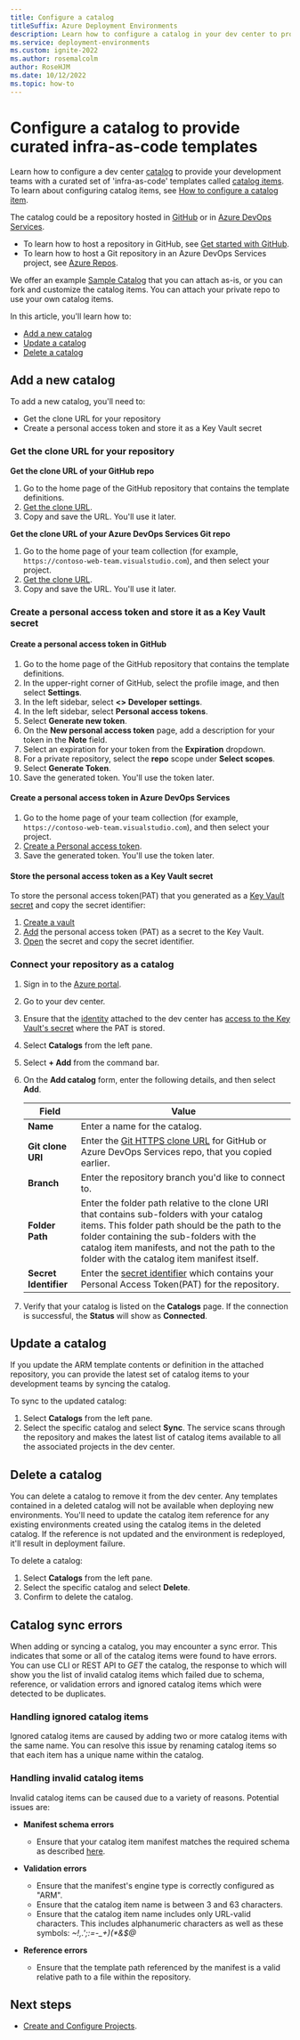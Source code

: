 ```yaml
---
title: Configure a catalog
titleSuffix: Azure Deployment Environments
description: Learn how to configure a catalog in your dev center to provide curated infra-as-code templates to your development teams to deploy self-serve environments.
ms.service: deployment-environments
ms.custom: ignite-2022
ms.author: rosemalcolm
author: RoseHJM
ms.date: 10/12/2022
ms.topic: how-to
---
```


# Configure a catalog to provide curated infra-as-code templates

Learn how to configure a dev center [catalog](./concept-environments-key-concepts.md#catalogs) to provide your development teams with a curated set of 'infra-as-code' templates called [catalog items](./concept-environments-key-concepts.md#catalog-items). To learn about configuring catalog items, see [How to configure a catalog item](./configure-catalog-item.md). 

The catalog could be a repository hosted in [GitHub](https://github.com) or in [Azure DevOps Services](https://dev.azure.com/).

* To learn how to host a repository in GitHub, see [Get started with GitHub](https://docs.github.com/get-started).
* To learn how to host a Git repository in an Azure DevOps Services project, see [Azure Repos](https://azure.microsoft.com/services/devops/repos/).

We offer an example [Sample Catalog](https://aka.ms/deployment-environments/SampleCatalog) that you can attach as-is, or you can fork and customize the catalog items. You can attach your private repo to use your own catalog items.

In this article, you'll learn how to:

* [Add a new catalog](#add-a-new-catalog)
* [Update a catalog](#update-a-catalog)
* [Delete a catalog](#delete-a-catalog)

## Add a new catalog

To add a new catalog, you'll need to:

 - Get the clone URL for your repository
 - Create a personal access token and store it as a Key Vault secret

### Get the clone URL for your repository

**Get the clone URL of your GitHub repo**

1. Go to the home page of the GitHub repository that contains the template definitions.
1. [Get the clone URL](/azure/devops/repos/git/clone#get-the-clone-url-of-a-github-repo).
1. Copy and save the URL. You'll use it later.

**Get the clone URL of your Azure DevOps Services Git repo**

1. Go to the home page of your team collection (for example, `https://contoso-web-team.visualstudio.com`), and then select your project.
1. [Get the clone URL](/azure/devops/repos/git/clone#get-the-clone-url-of-an-azure-repos-git-repo).
1. Copy and save the URL. You'll use it later.

### Create a personal access token and store it as a Key Vault secret

#### Create a personal access token in GitHub

1. Go to the home page of the GitHub repository that contains the template definitions.
1. In the upper-right corner of GitHub, select the profile image, and then select **Settings**.
1. In the left sidebar, select **<> Developer settings**.
1. In the left sidebar, select **Personal access tokens**.
1. Select **Generate new token**.
1. On the **New personal access token** page, add a description for your token in the **Note** field.
1. Select an expiration for your token from the **Expiration** dropdown.
1. For a private repository, select the **repo** scope under **Select scopes**.
1. Select **Generate Token**.
1. Save the generated token. You'll use the token later.

#### Create a personal access token in Azure DevOps Services

1. Go to the home page of your team collection (for example, `https://contoso-web-team.visualstudio.com`), and then select your project.
1. [Create a Personal access token](/azure/devops/organizations/accounts/use-personal-access-tokens-to-authenticate#create-a-pat).
1. Save the generated token. You'll use the token later.

#### Store the personal access token as a Key Vault secret

To store the personal access token(PAT) that you generated as a [Key Vault secret](../key-vault/secrets/about-secrets.md) and copy the secret identifier:
1. [Create a vault](../key-vault/general/quick-create-portal.md#create-a-vault)
1. [Add](../key-vault/secrets/quick-create-portal.md#add-a-secret-to-key-vault) the personal access token (PAT) as a secret to the Key Vault.
1. [Open](../key-vault/secrets/quick-create-portal.md#retrieve-a-secret-from-key-vault) the secret and copy the secret identifier.

### Connect your repository as a catalog

1. Sign in to the [Azure portal](https://portal.azure.com/).
1. Go to your dev center.
1. Ensure that the [identity](./how-to-configure-managed-identity.md) attached to the dev center has [access to the Key Vault's secret](./how-to-configure-managed-identity.md#assign-the-managed-identity-access-to-the-key-vault-secret) where the PAT is stored.
1. Select **Catalogs** from the left pane.
1. Select **+ Add** from the command bar.
1. On the **Add catalog** form, enter the following details, and then select **Add**.

    | Field | Value |
    | ----- | ----- |
    | **Name** | Enter a name for the catalog. |
    | **Git clone URI**  | Enter the [Git HTTPS clone URL](#get-the-clone-url-for-your-repository) for GitHub or Azure DevOps Services repo, that you copied earlier.|
    | **Branch**  | Enter the repository branch you'd like to connect to.|
    | **Folder Path**  | Enter the folder path relative to the clone URI that contains sub-folders with your catalog items. This folder path should be the path to the folder containing the sub-folders with the catalog item manifests, and not the path to the folder with the catalog item manifest itself.|
    | **Secret Identifier**| Enter the [secret identifier](#create-a-personal-access-token-and-store-it-as-a-key-vault-secret) which contains your Personal Access Token(PAT) for the repository.|

1. Verify that your catalog is listed on the **Catalogs** page. If the connection is successful, the **Status** will show as **Connected**.

## Update a catalog

If you update the ARM template contents or definition in the attached repository, you can provide the latest set of catalog items to your development teams by syncing the catalog.

To sync to the updated catalog:

1. Select **Catalogs** from the left pane.
1. Select the specific catalog and select **Sync**. The service scans through the repository and makes the latest list of catalog items available to all the associated projects in the dev center.

## Delete a catalog

You can delete a catalog to remove it from the dev center. Any templates contained in a deleted catalog will not be available when deploying new environments. You'll need to update the catalog item reference for any existing environments created using the catalog items in the deleted catalog. If the reference is not updated and the environment is redeployed, it'll result in deployment failure. 

To delete a catalog:

1. Select **Catalogs** from the left pane.
1. Select the specific catalog and select **Delete**.
1. Confirm to delete the catalog.

## Catalog sync errors

When adding or syncing a catalog, you may encounter a sync error. This indicates that some or all of the catalog items were found to have errors. You can use CLI or REST API to *GET* the catalog, the response to which will show you the list of invalid catalog items which failed due to schema, reference, or validation errors and ignored catalog items which were detected to be duplicates.

### Handling ignored catalog items

Ignored catalog items are caused by adding two or more catalog items with the same name. You can resolve this issue by renaming catalog items so that each item has a unique name within the catalog.

### Handling invalid catalog items

Invalid catalog items can be caused due to a variety of reasons. Potential issues are:

  - **Manifest schema errors**
    - Ensure that your catalog item manifest matches the required schema as described [here](./configure-catalog-item.md#add-a-new-catalog-item).

  - **Validation errors**
    - Ensure that the manifest's engine type is correctly configured as "ARM".
    - Ensure that the catalog item name is between 3 and 63 characters.
    - Ensure that the catalog item name includes only URL-valid characters. This includes alphanumeric characters as well as these symbols: *~!,.';:=-\_+)(\*&$@*
  
  - **Reference errors**
    - Ensure that the template path referenced by the manifest is a valid relative path to a file within the repository.

## Next steps

* [Create and Configure Projects](./quickstart-create-and-configure-projects.md).
